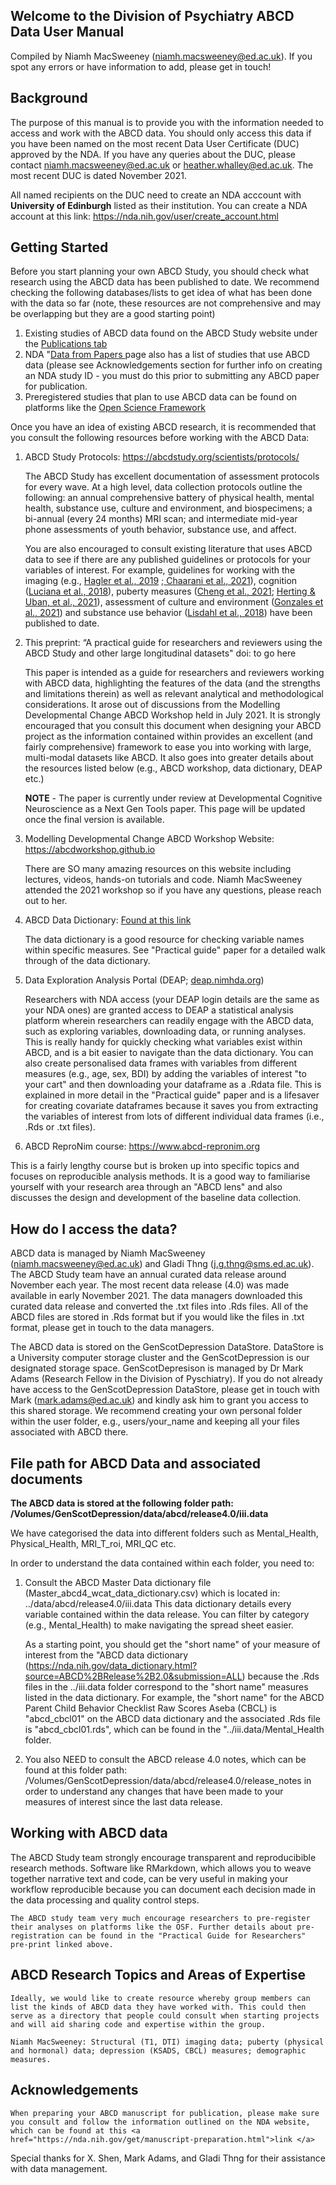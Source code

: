 ## Welcome to the Division of Psychiatry ABCD Data User Manual

Compiled by Niamh MacSweeney (niamh.macsweeney@ed.ac.uk). If you spot any errors or have information to add, please get in touch! 

## Background 

The purpose of this manual is to provide you with the information needed to access and work with the ABCD data. You should only access this data if you have been named on the most recent Data User Certificate (DUC) approved by the NDA. If you have any queries about the DUC, please contact niamh.macsweeney@ed.ac.uk or heather.whalley@ed.ac.uk. The most recent DUC is dated November 2021. 

All named recipients on the DUC need to create an NDA acccount with **University of Edinburgh** listed as their institution. You can create a NDA account at this link: https://nda.nih.gov/user/create_account.html


## Getting Started

Before you start planning your own ABCD Study, you should check what research using the ABCD data has been published to date. We recommend checking the following databases/lists to get idea of what has been done with the data so far (note, these resources are not comprehensive and may be overlapping but they are a good starting point)

1. Existing studies of ABCD data found on the ABCD Study website under the <a href="https://abcdstudy.org/publications/">Publications tab </a>
2. NDA "<a href="https://nda.nih.gov/general-query.html?q=query=studies%20~and~%20dataRepositories=Adolescent%20Brain%20Cognitive%20Development%20~and~%20orderBy=id%20~and~%20orderDirection=Ascending">Data from Papers </a> page also has a list of studies that use ABCD data (please see Acknowledgements section for further info on creating an NDA study ID -         you must do this prior to submitting any ABCD paper for publication. 
3. Preregistered studies that plan to use ABCD data can be found on platforms like the <a href= "https://osf.io/search/"> Open Science Framework </a> 

Once you have an idea of existing ABCD research, it is recommended that you consult the following resources before working with the ABCD Data:

1. ABCD Study Protocols: <a href="https://abcdstudy.org/scientists/protocols/">https://abcdstudy.org/scientists/protocols/</a>

    The ABCD Study has excellent documentation of assessment protocols for every wave. At a high level, data collection protocols outline the following: an annual comprehensive battery of physical health, mental health, substance use, culture and environment, and biospecimens; a bi-annual (every 24 months) MRI scan; and intermediate mid-year phone assessments of youth behavior, substance use, and affect.
    
    You are also encouraged to consult existing literature that uses ABCD data to see if there are any published guidelines or protocols for your variables of interest. For example, guidelines for working with the imaging (e.g., <a href="https://doi.org/10.1016/j.neuroimage.2019.116091">Hagler et al., 2019</a> ;<a href="https://doi.org/10.1038/s41593-021-00867-9"> Chaarani et al., 2021</a>), cognition (<a href="https://doi.org/10.1016/j.dcn.2018.02.006">Luciana et al., 2018</a>), puberty measures (<a href="https://doi.org/10.3389/fendo.2021.608575">Cheng et al., 2021</a>; <a href="https://dx.doi.org/10.3389%2Ffendo.2020.549928">Herting & Uban, et al., 2021</a>), assessment of culture and environment (<a href="https://doi.org/10.1016/j.dcn.2021.101021">Gonzales et al., 2021</a>) and substance use behavior (<a href="https://doi.org/10.1016/j.dcn.2018.02.007">Lisdahl et al., 2018</a>) have been published to date.


2. This preprint: “A practical guide for researchers and reviewers using the ABCD Study and other large longitudinal datasets" doi: to go here

    This paper is intended as a guide for researchers and reviewers working with ABCD data, highlighting the features of the data (and the strengths and limitations therein) as well as relevant analytical and methodological considerations. It arose out of discussions from the Modelling Developmental Change ABCD Workshop held in July 2021. It is strongly encouraged that you consult this document when designing your ABCD project as the information contained within provides an excellent (and fairly comprehensive) framework to ease you into working with large, multi-modal datasets like ABCD. It also goes into greater details about the resources listed below (e.g., ABCD workshop, data dictionary, DEAP etc.) 
    
    
    **NOTE** - The paper is currently under review at Developmental Cognitive Neuroscience as a Next Gen Tools paper. This page will be updated once the final version is available. 
    
    
3. Modelling Developmental Change ABCD Workshop Website:  <a href="https://abcdworkshop.github.io">https://abcdworkshop.github.io</a>

    There are SO many amazing resources on this website including lectures, videos, hands-on tutorials and code. Niamh MacSweeney attended the 2021 workshop so if      you have any questions, please reach out to her. 
        
 4. ABCD Data Dictionary: <a href="https://nda.nih.gov/data_dictionary.html?source=ABCD%2BRelease%2B4.0&submission=ALL">Found at this link</a>

    The data dictionary is a good resource for checking variable names within specific measures. See "Practical guide" paper for a detailed walk through of the data dictionary. 
    
 5. Data Exploration Analysis Portal (DEAP; <a href="https://deap.nimhda.org/applications/User/login.php?url=/index.php">deap.nimhda.org<a/>)
    
    Researchers with NDA access (your DEAP login details are the same as your NDA ones) are granted access to DEAP a statistical analysis platform wherein researchers can readily engage with the ABCD data, such as exploring variables, downloading data, or running analyses. This is really handy for quickly checking what variables exist within ABCD, and is a bit easier to navigate than the data dictionary. You can also create personalised data frames with variables from different measures (e.g., age, sex, BDI) by adding the variables of interest "to your cart" and then downloading your dataframe as a .Rdata file. This is explained in more detail in the "Practical guide" paper and is a lifesaver for creating covariate dataframes because it saves you from extracting the variables of interest from lots of different individual data frames (i.e., .Rds or .txt files).  
    
  6. ABCD ReproNim course: <a href= "https://www.abcd-repronim.org">https://www.abcd-repronim.org<a/>

 This is a fairly lengthy course but is broken up into specific topics and focuses on reproducible analysis methods. It is a good way to familiarise yourself with your research area through an "ABCD lens" and also discusses the design and development of the baseline data collection. 



## How do I access the data?

ABCD data is managed by Niamh MacSweeney (niamh.macsweeney@ed.ac.uk) and Gladi Thng (j.g.thng@sms.ed.ac.uk). The ABCD Study team have an annual curated data release around November each year. The most recent data release (4.0) was made available in early November 2021. The data managers downloaded this curated data release and converted the .txt files into .Rds files. All of the ABCD files are stored in .Rds format but if you would like the files in .txt format, please get in touch to the data managers. 

The ABCD data is stored on the GenScotDepression DataStore. DataStore is a University computer storage cluster and the GenScotDepression is our designated storage space. GenScotDepresison is managed by Dr Mark Adams (Research Fellow in the Division of Pyschiatry). If you do not already have access to the GenScotDepression DataStore, please get in touch with Mark (mark.adams@ed.ac.uk) and kindly ask him to grant you access to this shared storage. We recommend creating your own personal folder within the user folder, e.g., users/your_name and keeping all your files associated with ABCD there. 


## File path for ABCD Data and associated documents 

**The ABCD data is stored at the following folder path: /Volumes/GenScotDepression/data/abcd/release4.0/iii.data**

We have categorised the data into different folders such as Mental_Health, Physical_Health, MRI_T_roi, MRI_QC etc. 

In order to understand the data contained within each folder, you need to:

1. Consult the ABCD Master Data dictionary file (Master_abcd4_wcat_data_dictionary.csv) which is located in: ../data/abcd/release4.0/iii.data
    This data dictionary details every variable contained within the data release. You can filter by category (e.g., Mental_Health) to make navigating the spread sheet easier.
    
    As a starting point, you should get the "short name" of your measure of interest from the "ABCD data dictionary (https://nda.nih.gov/data_dictionary.html?source=ABCD%2BRelease%2B2.0&submission=ALL) because the .Rds files in the ../iii.data folder correspond to the "short name" measures listed in the data dictionary. For example, the "short name" for the ABCD Parent Child Behavior Checklist Raw Scores Aseba (CBCL) is "abcd_cbcl01" on the ABCD data dictionary and the associated .Rds file is "abcd_cbcl01.rds", which can be found in the "../iii.data/Mental_Health folder. 

2. You also NEED to consult the ABCD release 4.0 notes, which can be found at this folder path: /Volumes/GenScotDepression/data/abcd/release4.0/release_notes in order to understand any changes that have been made to your measures of interest since the last data release. 


## Working with ABCD data 

The ABCD Study team strongly encourage transparent and reproducibible research methods. Software like RMarkdown, which allows you to weave together narrative text and code, can be very useful in making your workflow reproducible because you can document each decision made in the data processing and quality control steps. 
    
    The ABCD study team very much encourage researchers to pre-register their analyses on platforms like the OSF. Further details about pre-registration can be found in the "Practical Guide for Researchers" pre-print linked above. 
    
 ## ABCD Research Topics and Areas of Expertise
    
    Ideally, we would like to create resource whereby group members can list the kinds of ABCD data they have worked with. This could then serve as a directory that people could consult when starting projects and will aid sharing code and expertise within the group. 
    
    Niamh MacSweeney: Structural (T1, DTI) imaging data; puberty (physical and hormonal) data; depression (KSADS, CBCL) measures; demographic measures. 


## Acknowledgements 
    
    When preparing your ABCD manuscript for publication, please make sure you consult and follow the information outlined on the NDA website, which can be found at this <a href="https://nda.nih.gov/get/manuscript-preparation.html">link </a>
    
  Special thanks for X. Shen, Mark Adams, and Gladi Thng for their assistance with data management. 


